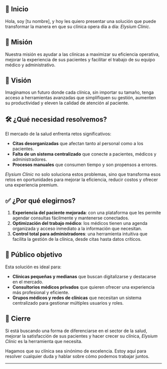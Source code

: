 ## 🚀 **Inicio**  
Hola, soy [tu nombre], y hoy les quiero presentar una solución que puede transformar la manera en que su clínica opera día a día: *Elysium Clinic*.  

## 🎯 **Misión**  
Nuestra misión es ayudar a las clínicas a maximizar su eficiencia operativa, mejorar la experiencia de sus pacientes y facilitar el trabajo de su equipo médico y administrativo.  

## 🌟 **Visión**  
Imaginamos un futuro donde cada clínica, sin importar su tamaño, tenga acceso a herramientas avanzadas que simplifiquen su gestión, aumenten su productividad y eleven la calidad de atención al paciente.  

## 🛠️ **¿Qué necesidad resolvemos?**  
El mercado de la salud enfrenta retos significativos:  
- **Citas desorganizadas** que afectan tanto al personal como a los pacientes.  
- **Falta de un sistema centralizado** que conecte a pacientes, médicos y administradores.  
- **Procesos manuales** que consumen tiempo y son propensos a errores.  

*Elysium Clinic* no solo soluciona estos problemas, sino que transforma esos retos en oportunidades para mejorar la eficiencia, reducir costos y ofrecer una experiencia premium.  

## ✅ **¿Por qué elegirnos?**  
1. **Experiencia del paciente mejorada**: con una plataforma que les permite agendar consultas fácilmente y mantenerse conectados.  
2. **Optimización del trabajo médico**: los médicos tienen una agenda organizada y acceso inmediato a la información que necesitan.  
3. **Control total para administradores**: una herramienta intuitiva que facilita la gestión de la clínica, desde citas hasta datos críticos.  

## 👥 **Público objetivo**  
Esta solución es ideal para:  
- **Clínicas pequeñas y medianas** que buscan digitalizarse y destacarse en el mercado.  
- **Consultorios médicos privados** que quieren ofrecer una experiencia más profesional y eficiente.  
- **Grupos médicos y redes de clínicas** que necesitan un sistema centralizado para gestionar múltiples usuarios y roles.  

## 🔑 **Cierre**  
Si está buscando una forma de diferenciarse en el sector de la salud, mejorar la satisfacción de sus pacientes y hacer crecer su clínica, *Elysium Clinic* es la herramienta que necesita.  

Hagamos que su clínica sea sinónimo de excelencia. Estoy aquí para resolver cualquier duda y hablar sobre cómo podemos trabajar juntos.  

---